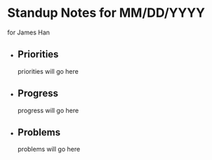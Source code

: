 # Standup Notes for MM/DD/YYYY

for James Han

- ## Priorities
  priorities will go here
- ## Progress
  progress will go here
- ## Problems
  problems will go here